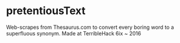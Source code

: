 # pretentiousText
Web-scrapes from Thesaurus.com to convert every boring word to a superfluous synonym.
Made at TerribleHack 6ix ~ 2016
